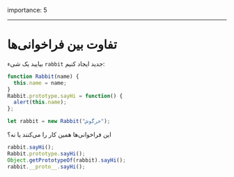 importance: 5

---

# تفاوت بین فراخوانی‌ها

بیایید یک شیء `rabbit` جدید ایجاد کنیم:

```js
function Rabbit(name) {
  this.name = name;
}
Rabbit.prototype.sayHi = function() {
  alert(this.name);
};

let rabbit = new Rabbit("خرگوش");
```

این فراخوانی‌ها همین کار را می‌کنند یا نه؟

```js
rabbit.sayHi();
Rabbit.prototype.sayHi();
Object.getPrototypeOf(rabbit).sayHi();
rabbit.__proto__.sayHi();
```
